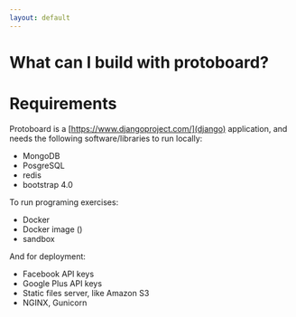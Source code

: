 ```yaml
---
layout: default
---
```


# What can I build with protoboard?


# Requirements

Protoboard is a [https://www.djangoproject.com/](django) application, and needs the following
software/libraries to run locally:

*   MongoDB
*   PosgreSQL
*   redis
*   bootstrap 4.0

To run programing exercises:

* Docker
* Docker image ()
* sandbox

And for deployment:

*   Facebook API keys  
*   Google Plus API keys
*   Static files server, like Amazon S3
*   NGINX, Gunicorn

